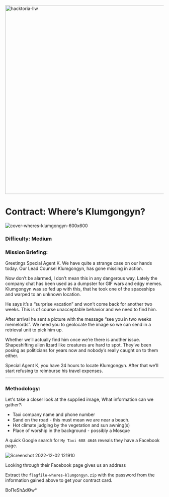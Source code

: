 <img width="600" alt="hacktoria-llw" src="https://user-images.githubusercontent.com/117080369/203552008-2d0e0a07-1815-485b-8f3f-ae7ed7258af8.png">

# Contract: Where’s Klumgongyn?
![cover-wheres-klumgongyn-600x600](https://user-images.githubusercontent.com/117080369/205289219-1228086a-ec09-4faf-999f-d7f91a8cb26d.png)

### Difficulty: Medium

### Mission Briefing:
Greetings Special Agent K. We have quite a strange case on our hands today. Our Lead Counsel Klumgongyn, has gone missing in action.

Now don’t be alarmed, I don’t mean this in any dangerous way. Lately the company chat has been used as a dumpster for GIF wars and edgy memes. Klumgongyn was so fed up with this, that he took one of the spaceships and warped to an unknown location.

He says it’s a “surprise vacation” and won’t come back for another two weeks. This is of course unacceptable behavior and we need to find him.

After arrival he sent a picture with the message “see you in two weeks memelords”. We need you to geolocate the image so we can send in a retrieval unit to pick him up.

Whether we’ll actually find him once we’re there is another issue. Shapeshifting alien lizard like creatures are hard to spot. They’ve been posing as politicians for years now and nobody’s really caught on to them either.

Special Agent K, you have 24 hours to locate Klumgongyn. After that we’ll start refusing to reimburse his travel expenses.

---

### Methodology:

Let's take a closer look at the supplied image, What information can we gather?:
* Taxi company name and phone number
* Sand on the road - this must mean we are near a beach.
* Hot climate judging by the vegetation and sun awning(s)
* Place of worship in the background - possibly a Mosque

A quick Google search for `My Taxi 688 4646` reveals they have a Facebook page.

![Screenshot 2022-12-02 121910](https://user-images.githubusercontent.com/117080369/205291714-07890c81-c1b8-41f4-9ad9-bf9850a3c524.png)

Looking through their Facebook page gives us an address


Extract the `flagfile-wheres-klumgongyn.zip` with the password from the information gained above to get your contract card.


BoΠeShΔdϴw³
